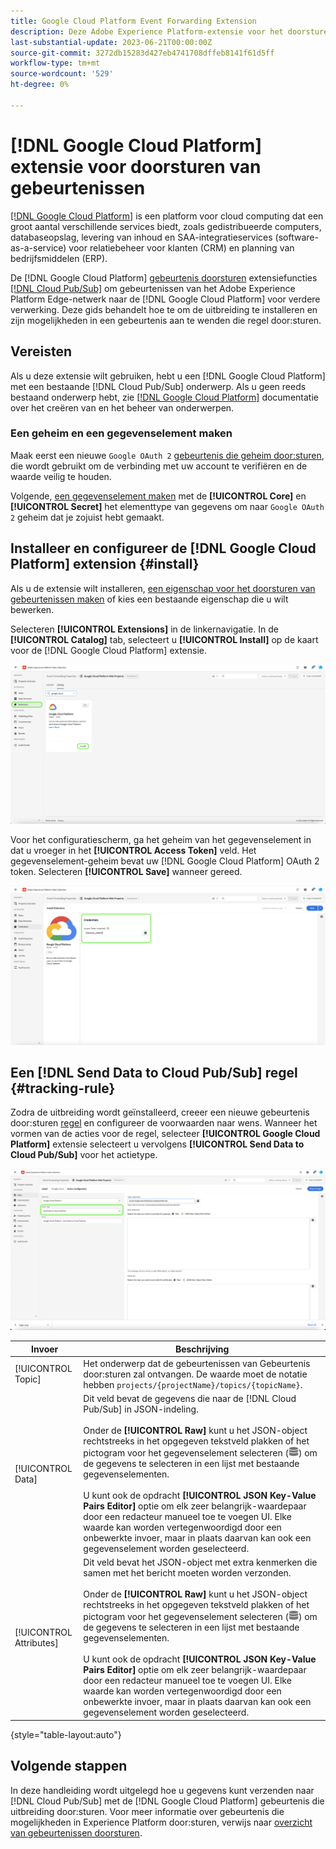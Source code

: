 ```yaml
---
title: Google Cloud Platform Event Forwarding Extension
description: Deze Adobe Experience Platform-extensie voor het doorsturen van gebeurtenissen verzendt Edge Network-gebeurtenissen naar Google Cloud Platform.
last-substantial-update: 2023-06-21T00:00:00Z
source-git-commit: 3272db15283d427eb4741708dffeb8141f61d5ff
workflow-type: tm+mt
source-wordcount: '529'
ht-degree: 0%

---
```


# [!DNL Google Cloud Platform] extensie voor doorsturen van gebeurtenissen

[[!DNL Google Cloud Platform]](https://cloud.google.com/) is een platform voor cloud computing dat een groot aantal verschillende services biedt, zoals gedistribueerde computers, databaseopslag, levering van inhoud en SAA-integratieservices (software-as-a-service) voor relatiebeheer voor klanten (CRM) en planning van bedrijfsmiddelen (ERP).

De [!DNL Google Cloud Platform] [gebeurtenis doorsturen](../../../ui/event-forwarding/overview.md) extensiefuncties [[!DNL Cloud Pub/Sub]](https://cloud.google.com/pubsub) om gebeurtenissen van het Adobe Experience Platform Edge-netwerk naar de [!DNL Google Cloud Platform] voor verdere verwerking. Deze gids behandelt hoe te om de uitbreiding te installeren en zijn mogelijkheden in een gebeurtenis aan te wenden die regel door:sturen.

## Vereisten

Als u deze extensie wilt gebruiken, hebt u een [!DNL Google Cloud Platform] met een bestaande [!DNL Cloud Pub/Sub] onderwerp. Als u geen reeds bestaand onderwerp hebt, zie [[!DNL Google Cloud Platform]](https://cloud.google.com/pubsub/docs/create-topic) documentatie over het creëren van en het beheer van onderwerpen.

### Een geheim en een gegevenselement maken

Maak eerst een nieuwe `Google OAuth 2` [gebeurtenis die geheim door:sturen](../../../ui/event-forwarding/secrets.md), die wordt gebruikt om de verbinding met uw account te verifiëren en de waarde veilig te houden.

Volgende, [een gegevenselement maken](../../../ui/managing-resources/data-elements.md#create-a-data-element) met de **[!UICONTROL Core]** en **[!UICONTROL Secret]** het elementtype van gegevens om naar `Google OAuth 2` geheim dat je zojuist hebt gemaakt.

## Installeer en configureer de [!DNL Google Cloud Platform] extension {#install}

Als u de extensie wilt installeren, [een eigenschap voor het doorsturen van gebeurtenissen maken](../../../ui/event-forwarding/overview.md#properties) of kies een bestaande eigenschap die u wilt bewerken.

Selecteren **[!UICONTROL Extensions]** in de linkernavigatie. In de **[!UICONTROL Catalog]** tab, selecteert u **[!UICONTROL Install]** op de kaart voor de [!DNL Google Cloud Platform] extensie.

![De catalogus [!DNL Google Cloud Platform] installatie van markering voor extensie.](../../../images/extensions/server/google-cloud-platform/install-extension.png)

Voor het configuratiescherm, ga het geheim van het gegevenselement in dat u vroeger in het **[!UICONTROL Access Token]** veld. Het gegevenselement-geheim bevat uw [!DNL Google Cloud Platform] OAuth 2 token. Selecteren **[!UICONTROL Save]** wanneer gereed.

![De [!DNL Google Cloud Platform] extensieconfiguratiepagina](../../../images/extensions/server/google-cloud-platform/configure-extension.png)

## Een [!DNL Send Data to Cloud Pub/Sub] regel {#tracking-rule}

Zodra de uitbreiding wordt geïnstalleerd, creeer een nieuwe gebeurtenis door:sturen [regel](../../../ui/managing-resources/rules.md) en configureer de voorwaarden naar wens. Wanneer het vormen van de acties voor de regel, selecteer **[!UICONTROL Google Cloud Platform]** extensie selecteert u vervolgens **[!UICONTROL Send Data to Cloud Pub/Sub]** voor het actietype.

![De weergave actieconfiguratie voor [!UICONTROL Google Cloud Platform], met de actie gemarkeerd en [!UICONTROL Send Data to Cloud Pub/Sub].](../../../images/extensions/server/google-cloud-platform/event-action.png)

| Invoer | Beschrijving |
| --- | --- |
| [!UICONTROL Topic] | Het onderwerp dat de gebeurtenissen van Gebeurtenis door:sturen zal ontvangen. De waarde moet de notatie hebben `projects/{projectName}/topics/{topicName}`. |
| [!UICONTROL Data] | Dit veld bevat de gegevens die naar de [!DNL Cloud Pub/Sub] in JSON-indeling.<br><br>Onder de **[!UICONTROL Raw]** kunt u het JSON-object rechtstreeks in het opgegeven tekstveld plakken of het pictogram voor het gegevenselement selecteren (![Dataset-pictogram](../../../images/extensions/server/aws/data-element-icon.png)) om de gegevens te selecteren in een lijst met bestaande gegevenselementen.<br><br>U kunt ook de opdracht **[!UICONTROL JSON Key-Value Pairs Editor]** optie om elk zeer belangrijk-waardepaar door een redacteur manueel toe te voegen UI. Elke waarde kan worden vertegenwoordigd door een onbewerkte invoer, maar in plaats daarvan kan ook een gegevenselement worden geselecteerd. |
| [!UICONTROL Attributes] | Dit veld bevat het JSON-object met extra kenmerken die samen met het bericht moeten worden verzonden.<br><br>Onder de **[!UICONTROL Raw]** kunt u het JSON-object rechtstreeks in het opgegeven tekstveld plakken of het pictogram voor het gegevenselement selecteren (![Dataset-pictogram](../../../images/extensions/server/aws/data-element-icon.png)) om de gegevens te selecteren in een lijst met bestaande gegevenselementen.<br><br>U kunt ook de opdracht **[!UICONTROL JSON Key-Value Pairs Editor]** optie om elk zeer belangrijk-waardepaar door een redacteur manueel toe te voegen UI. Elke waarde kan worden vertegenwoordigd door een onbewerkte invoer, maar in plaats daarvan kan ook een gegevenselement worden geselecteerd. |

{style="table-layout:auto"}

## Volgende stappen

In deze handleiding wordt uitgelegd hoe u gegevens kunt verzenden naar [!DNL Cloud Pub/Sub] met de [!DNL Google Cloud Platform] gebeurtenis die uitbreiding door:sturen. Voor meer informatie over gebeurtenis die mogelijkheden in Experience Platform door:sturen, verwijs naar [overzicht van gebeurtenissen doorsturen](../../../ui/event-forwarding/overview.md).
